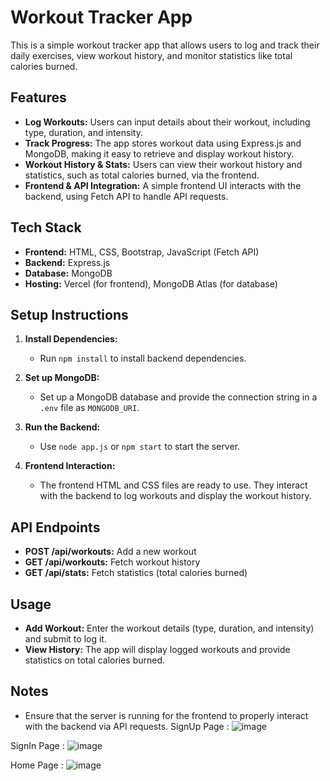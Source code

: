 
# Workout Tracker App

This is a simple workout tracker app that allows users to log and track their daily exercises, view workout history, and monitor statistics like total calories burned.

## Features
- **Log Workouts:** Users can input details about their workout, including type, duration, and intensity.
- **Track Progress:** The app stores workout data using Express.js and MongoDB, making it easy to retrieve and display workout history.
- **Workout History & Stats:** Users can view their workout history and statistics, such as total calories burned, via the frontend.
- **Frontend & API Integration:** A simple frontend UI interacts with the backend, using Fetch API to handle API requests.

## Tech Stack
- **Frontend:** HTML, CSS, Bootstrap, JavaScript (Fetch API)
- **Backend:** Express.js
- **Database:** MongoDB
- **Hosting:** Vercel (for frontend), MongoDB Atlas (for database)

## Setup Instructions
1. **Install Dependencies:**
   - Run `npm install` to install backend dependencies.

2. **Set up MongoDB:**
   - Set up a MongoDB database and provide the connection string in a `.env` file as `MONGODB_URI`.

3. **Run the Backend:**
   - Use `node app.js` or `npm start` to start the server.

4. **Frontend Interaction:**
   - The frontend HTML and CSS files are ready to use. They interact with the backend to log workouts and display the workout history.

## API Endpoints
- **POST /api/workouts:** Add a new workout
- **GET /api/workouts:** Fetch workout history
- **GET /api/stats:** Fetch statistics (total calories burned)

## Usage
- **Add Workout:** Enter the workout details (type, duration, and intensity) and submit to log it.
- **View History:** The app will display logged workouts and provide statistics on total calories burned.

## Notes
- Ensure that the server is running for the frontend to properly interact with the backend via API requests.
SignUp Page : 
![image](https://github.com/user-attachments/assets/3c1d6794-f010-48aa-a564-eccfcd26f783)

SignIn Page : 
![image](https://github.com/user-attachments/assets/42f26fb0-2ca2-42fc-8d18-856be0668bb0)

Home Page : 
![image](https://github.com/user-attachments/assets/54c1533e-cf57-4491-9d30-c4f785f7defc)

